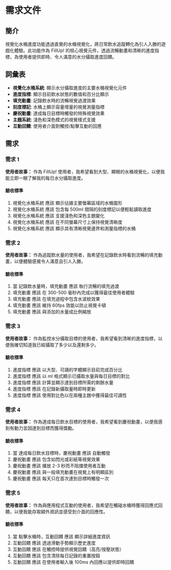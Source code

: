 # 需求文件

## 簡介

視覺化水桶進度功能透過直覺的水桶視覺化，將日常飲水追蹤轉化為引人入勝的遊戲化體驗。此功能作為 FillUp! 的核心視覺元件，透過流暢動畫和清晰的進度指標，為使用者提供即時、令人滿意的水分攝取進度回饋。

## 詞彙表

- **視覺化水桶系統**: 顯示水分攝取進度的主要水桶視覺化元件
- **進度指標**: 顯示目前飲水狀態的數值和百分比顯示
- **填充動畫**: 記錄飲水時的流暢視覺過渡效果
- **刻度標記**: 水桶上顯示容量增量的視覺測量指標
- **慶祝動畫**: 達成每日目標時觸發的特殊視覺效果
- **主題系統**: 淺色和深色模式的視覺樣式支援
- **互動回饋**: 使用者介面對觸控/點擊互動的回應

## 需求

### 需求 1

**使用者故事：** 作為 FillUp! 使用者，我希望看到大型、顯眼的水桶視覺化，以便我能立即一眼了解我的每日水分攝取進度。

#### 驗收標準

1. 視覺化水桶系統 應該 顯示佔據主要螢幕區域的水桶圖形
2. 視覺化水桶系統 應該 包含每 500ml 間隔的刻度標記以便輕鬆讀取進度
3. 視覺化水桶系統 應該 支援淺色和深色主題變化
4. 視覺化水桶系統 應該 在不同螢幕尺寸上保持視覺清晰度
5. 視覺化水桶系統 應該 顯示具有清晰視覺邊界和測量指標的水桶

### 需求 2

**使用者故事：** 作為追蹤飲水量的使用者，我希望在記錄飲水時看到流暢的填充動畫，以便體驗感覺令人滿意且引人入勝。

#### 驗收標準

1. 當 記錄飲水量時，填充動畫 應該 執行流暢的填充過渡
2. 填充動畫 應該 在 300-500 毫秒內完成以獲得最佳使用者體驗
3. 填充動畫 應該 在填充過程中包含水波紋效果
4. 填充動畫 應該 維持 60fps 效能以防止視覺卡頓
5. 填充動畫 應該 與添加的水量成比例縮放

### 需求 3

**使用者故事：** 作為監控水分攝取目標的使用者，我希望看到清晰的進度指標，以便我確切知道我已經攝取了多少以及還剩多少。

#### 驗收標準

1. 進度指標 應該 以大型、可讀的字體顯示目前完成百分比
2. 進度指標 應該 以 ml 格式顯示已攝取水量與每日目標的對比
3. 進度指標 應該 計算並顯示達到目標所需的剩餘水量
4. 進度指標 應該 在記錄新攝取量時即時更新
5. 進度指標 應該 使用對比色以在兩種主題中獲得最佳可讀性

### 需求 4

**使用者故事：** 作為達成每日飲水目標的使用者，我希望看到慶祝動畫，以便我感到有動力並因達到目標而獲得獎勵。

#### 驗收標準

1. 當 達成每日飲水目標時，慶祝動畫 應該 自動觸發
2. 慶祝動畫 應該 包含如閃光或彩紙等視覺效果
3. 慶祝動畫 應該 播放 2-3 秒而不阻擋使用者互動
4. 慶祝動畫 應該 與一般填充動畫在視覺上有明顯區別
5. 慶祝動畫 應該 每天只在首次達到目標時觸發一次

### 需求 5

**使用者故事：** 作為與應用程式互動的使用者，我希望在觸碰水桶時獲得回應式回饋，以便我能存取額外資訊並感受到介面的回應性。

#### 驗收標準

1. 當 點擊水桶時，互動回饋 應該 顯示詳細進度資訊
2. 互動回饋 應該 透過滑動手勢顯示歷史進度
3. 互動回饋 應該 在觸控時提供視覺回饋（高亮/按壓狀態）
4. 互動回饋 應該 包含清除每日記錄的重置按鈕
5. 互動回饋 應該 在使用者輸入後 100ms 內回應以提供即時回饋
